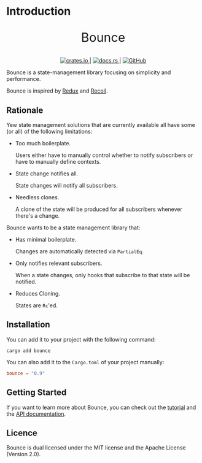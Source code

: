 # Introduction

<p style="text-align: center; font-size: 2rem;">Bounce</p>

<p style="text-align: center;">
  <a href="https://crates.io/crates/bounce">
    <img src="https://img.shields.io/crates/v/bounce" alt="crates.io">
  </a>
  |
  <a href="https://docs.rs/bounce/">
    <img src="https://docs.rs/bounce/badge.svg" alt="docs.rs">
  </a>
  |
  <a href="https://github.com/futursolo/bounce">
    <img src="https://img.shields.io/github/stars/futursolo/bounce?style=social" alt="GitHub">
  </a>
</p>

Bounce is a state-management library focusing on simplicity and
performance.

Bounce is inspired by [Redux](https://github.com/reduxjs/redux) and
[Recoil](https://github.com/facebookexperimental/Recoil).

## Rationale

Yew state management solutions that are currently available all have
some (or all) of the following limitations:

- Too much boilerplate.

  Users either have to manually control whether to notify
  subscribers or have to manually define contexts.

- State change notifies all.

  State changes will notify all subscribers.

- Needless clones.

  A clone of the state will be produced for all subscribers whenever
  there's a change.

Bounce wants to be a state management library that:

- Has minimal boilerplate.

  Changes are automatically detected via `PartialEq`.

- Only notifies relevant subscribers.

  When a state changes, only hooks that subscribe to that state will
  be notified.

- Reduces Cloning.

  States are `Rc`'ed.

## Installation

You can add it to your project with the following command:

```shell
cargo add bounce
```

You can also add it to the `Cargo.toml` of your project manually:

```toml
bounce = "0.9"
```

## Getting Started

If you want to learn more about Bounce, you can check out the
[tutorial](./tutorial.md) and the [API documentation](https://docs.rs/bounce/).

## Licence

Bounce is dual licensed under the MIT license and the Apache License (Version 2.0).
